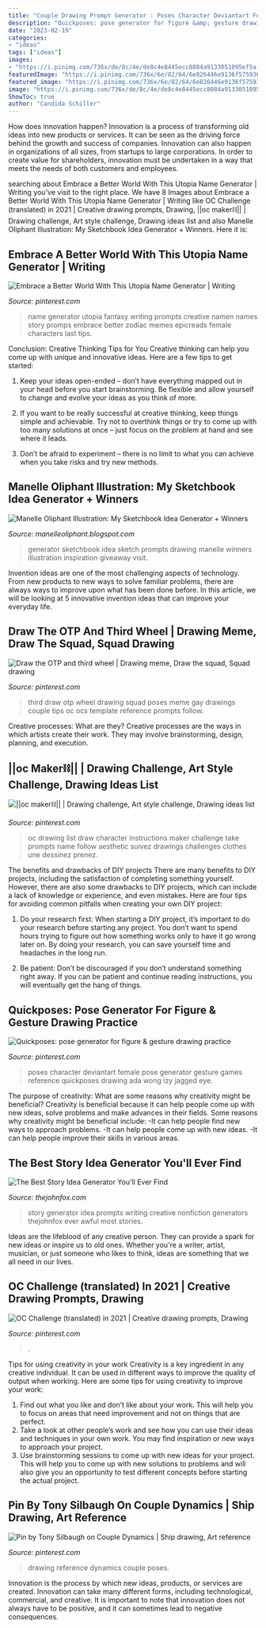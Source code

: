 ```yaml
---
title: "Couple Drawing Prompt Generator : Poses Character Deviantart Female Pose Generator Gesture Games Reference Quickposes Drawing Ada Wong Izy Jagged Eye"
description: "Quickposes: pose generator for figure &amp; gesture drawing practice"
date: "2023-02-19"
categories:
- "ideas"
tags: ["ideas"]
images:
- "https://i.pinimg.com/736x/de/8c/4e/de8c4e8445ecc8084a9133051095ef5a--drawing-poses-drawing-tips.jpg"
featuredImage: "https://i.pinimg.com/736x/6e/82/64/6e826446e9136f5759363d098f424554.jpg"
featured_image: "https://i.pinimg.com/736x/6e/82/64/6e826446e9136f5759363d098f424554.jpg"
image: "https://i.pinimg.com/736x/de/8c/4e/de8c4e8445ecc8084a9133051095ef5a--drawing-poses-drawing-tips.jpg"
ShowToc: true
author: "Candida Schiller"
---
```



How does innovation happen?
Innovation is a process of transforming old ideas into new products or services. It can be seen as the driving force behind the growth and success of companies. Innovation can also happen in organizations of all sizes, from startups to large corporations. In order to create value for shareholders, innovation must be undertaken in a way that meets the needs of both customers and employees.

	

		
searching about Embrace a Better World With This Utopia Name Generator | Writing you've visit to the right place. We have 8 Images about Embrace a Better World With This Utopia Name Generator | Writing like OC Challenge (translated) in 2021 | Creative drawing prompts, Drawing, ||oc maker⛓|| | Drawing challenge, Art style challenge, Drawing ideas list and also Manelle Oliphant Illustration: My Sketchbook Idea Generator + Winners. Here it is:
		
    
## Embrace A Better World With This Utopia Name Generator | Writing

<img loading=lazy src="https://i.pinimg.com/originals/21/ec/3b/21ec3bc5b7b3f3c341feabcaacbda278.png" onerror="this.onerror=null;this.src='https://tse2.mm.bing.net/th?id=OIP.DbdNBZ3Pyg3eg_uRP03oFwHaKp&amp;pid=15.1';" alt="Embrace a Better World With This Utopia Name Generator | Writing">

_Source: pinterest.com_

>name generator utopia fantasy writing prompts creative namen names story promps embrace better zodiac memes epicreads female characters last tips. 

	

Conclusion: Creative Thinking Tips for You
Creative thinking can help you come up with unique and innovative ideas. Here are a few tips to get started:
1. Keep your ideas open-ended – don’t have everything mapped out in your head before you start brainstorming. Be flexible and allow yourself to change and evolve your ideas as you think of more.

2. If you want to be really successful at creative thinking, keep things simple and achievable. Try not to overthink things or try to come up with too many solutions at once – just focus on the problem at hand and see where it leads.

3. Don’t be afraid to experiment – there is no limit to what you can achieve when you take risks and try new methods.

    
## Manelle Oliphant Illustration: My Sketchbook Idea Generator + Winners

<img loading=lazy src="http://3.bp.blogspot.com/-JcGxfnZ_LJ4/TtpW3r3yO9I/AAAAAAAAADs/jpcOU1Iu04E/w1200-h630-p-nu/Sketchbook+Generator.jpg" onerror="this.onerror=null;this.src='https://tse3.mm.bing.net/th?id=OIP.XLlCSTH3v3qZADh_FPz_6gHaFu&amp;pid=15.1';" alt="Manelle Oliphant Illustration: My Sketchbook Idea Generator + Winners">

_Source: manelleoliphant.blogspot.com_

>generator sketchbook idea sketch prompts drawing manelle winners illustration inspiration giveaway visit. 

	

Invention ideas are one of the most challenging aspects of technology. From new products to new ways to solve familiar problems, there are always ways to improve upon what has been done before. In this article, we will be looking at 5 innovative invention ideas that can improve your everyday life.

    
## Draw The OTP And Third Wheel | Drawing Meme, Draw The Squad, Squad Drawing

<img loading=lazy src="https://i.pinimg.com/736x/de/8c/4e/de8c4e8445ecc8084a9133051095ef5a--drawing-poses-drawing-tips.jpg" onerror="this.onerror=null;this.src='https://tse3.mm.bing.net/th?id=OIP.mXAqm_fWbMLTTjSD4n__5QHaJ4&amp;pid=15.1';" alt="Draw the OTP and third wheel | Drawing meme, Draw the squad, Squad drawing">

_Source: pinterest.com_

>third draw otp wheel drawing squad poses meme gay drawings couple tips oc ocs template reference prompts follow. 

	

Creative processes: What are they?
Creative processes are the ways in which artists create their work. They may involve brainstorming, design, planning, and execution.

    
## ||oc Maker⛓|| | Drawing Challenge, Art Style Challenge, Drawing Ideas List

<img loading=lazy src="https://i.pinimg.com/736x/b0/a0/a6/b0a0a6f849d4ba25a57b3030c3732bda.jpg" onerror="this.onerror=null;this.src='https://tse2.mm.bing.net/th?id=OIP.95-zDmQdMwIJSfBAZ9pUVAHaNK&amp;pid=15.1';" alt="||oc maker⛓|| | Drawing challenge, Art style challenge, Drawing ideas list">

_Source: pinterest.com_

>oc drawing list draw character instructions maker challenge take prompts name follow aesthetic suivez drawings challenges clothes une dessinez prenez. 

	

The benefits and drawbacks of DIY projects
There are many benefits to DIY projects, including the satisfaction of completing something yourself. However, there are also some drawbacks to DIY projects, which can include a lack of knowledge or experience, and even mistakes. Here are four tips for avoiding common pitfalls when creating your own DIY project:
1. Do your research first: When starting a DIY project, it’s important to do your research before starting any project. You don’t want to spend hours trying to figure out how something works only to have it go wrong later on. By doing your research, you can save yourself time and headaches in the long run.

2. Be patient: Don’t be discouraged if you don’t understand something right away. If you can be patient and continue reading instructions, you will eventually get the hang of things.

    
## Quickposes: Pose Generator For Figure &amp; Gesture Drawing Practice

<img loading=lazy src="https://quickposes.com/assets/poses/bac5db514f2b8212ac010612a26f683a.jpg" onerror="this.onerror=null;this.src='https://tse3.mm.bing.net/th?id=OIP.vQtpBc8G_VVfRRj3XTzI-gHaGM&amp;pid=15.1';" alt="Quickposes: pose generator for figure &amp; gesture drawing practice">

_Source: pinterest.com_

>poses character deviantart female pose generator gesture games reference quickposes drawing ada wong izy jagged eye. 

	

The purpose of creativity: What are some reasons why creativity might be beneficial?
Creativity is beneficial because it can help people come up with new ideas, solve problems and make advances in their fields. Some reasons why creativity might be beneficial include: 
-It can help people find new ways to approach problems. 
-It can help people come up with new ideas. 
-It can help people improve their skills in various areas.

    
## The Best Story Idea Generator You&#039;ll Ever Find

<img loading=lazy src="http://thejohnfox.com/wp-content/uploads/2016/05/Story-Generator-3.jpg" onerror="this.onerror=null;this.src='https://tse2.mm.bing.net/th?id=OIP.-eLF5yElhHJ6SeG-ERlxtAHaLH&amp;pid=15.1';" alt="The Best Story Idea Generator You&#039;ll Ever Find">

_Source: thejohnfox.com_

>story generator idea prompts writing creative nonfiction generators thejohnfox ever awful most stories. 

	

Ideas are the lifeblood of any creative person. They can provide a spark for new ideas or inspire us to old ones. Whether you're a writer, artist, musician, or just someone who likes to think, ideas are something that we all need in our lives.

    
## OC Challenge (translated) In 2021 | Creative Drawing Prompts, Drawing

<img loading=lazy src="https://i.pinimg.com/736x/6e/82/64/6e826446e9136f5759363d098f424554.jpg" onerror="this.onerror=null;this.src='https://tse2.mm.bing.net/th?id=OIP.bDdsm-d1aRiDHhEU4FBdZQHaNF&amp;pid=15.1';" alt="OC Challenge (translated) in 2021 | Creative drawing prompts, Drawing">

_Source: pinterest.com_

>. 

	

Tips for using creativity in your work
Creativity is a key ingredient in any creative individual. It can be used in different ways to improve the quality of output when working. Here are some tips for using creativity to improve your work: 
1. Find out what you like and don’t like about your work. This will help you to focus on areas that need improvement and not on things that are perfect. 
2. Take a look at other people’s work and see how you can use their ideas and techniques in your own work. You may find inspiration or new ways to approach your project. 
3. Use brainstorming sessions to come up with new ideas for your project. This will help you to come up with new solutions to problems and will also give you an opportunity to test different concepts before starting the actual project. 

    
## Pin By Tony Silbaugh On Couple Dynamics | Ship Drawing, Art Reference

<img loading=lazy src="https://i.pinimg.com/736x/be/f8/16/bef81606f0b36746e4b437ad14c0a4f3.jpg" onerror="this.onerror=null;this.src='https://tse2.mm.bing.net/th?id=OIP.i8e-R54dQqXKS0Qh7wPGRQHaFN&amp;pid=15.1';" alt="Pin by Tony Silbaugh on Couple Dynamics | Ship drawing, Art reference">

_Source: pinterest.com_

>drawing reference dynamics couple poses. 

	

Innovation is the process by which new ideas, products, or services are created. Innovation can take many different forms, including technological, commercial, and creative. It is important to note that innovation does not always have to be positive, and it can sometimes lead to negative consequences.

